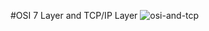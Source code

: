 #OSI 7 Layer and TCP/IP Layer
![osi-and-tcp](https://user-images.githubusercontent.com/68038906/87401505-2bc1c500-c5f5-11ea-9383-76f594a5b3fb.PNG)
